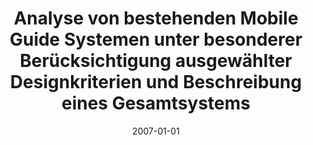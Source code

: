 ---
abstract: ''
authors:
- Markus Rerych
date: '2007-01-01'
featured: false
links:
- name: Publik
  url: https://publik.tuwien.ac.at/showentry.php?ID=141563&lang=1
publication_types:
- '7'
publishDate: '2007-01-01'
title: Analyse von bestehenden Mobile Guide Systemen unter besonderer Berücksichtigung
  ausgewählter Designkriterien und Beschreibung eines Gesamtsystems
url_pdf: ''
---